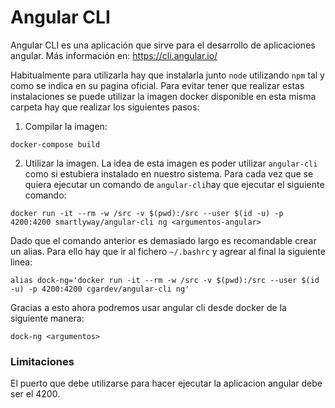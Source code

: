 # Angular CLI
Angular CLI es una aplicación que sirve para el desarrollo de aplicaciones angular.
Más información en: https://cli.angular.io/

Habitualmente para utilizarla hay que instalarla junto `node` utilizando `npm` tal y como se indica
en su pagina oficial. Para evitar tener que realizar estas instalaciones se puede utilizar la imagen
docker disponible en esta misma carpeta hay que realizar los siguientes pasos:

1. Compilar la imagen:

```
docker-compose build
```

2. Utilizar la imagen. La idea de esta imagen es poder utilizar `angular-cli` como si estubiera instalado
en nuestro sistema. Para cada vez que se quiera ejecutar un comando de `angular-cli`hay que ejecutar el
siguiente comando:

```
docker run -it --rm -w /src -v $(pwd):/src --user $(id -u) -p 4200:4200 smartlyway/angular-cli ng <argumentos-angular>
```

Dado que el comando anterior es demasiado largo es recomandable crear un alias. Para ello hay que ir al fichero
`~/.bashrc` y agrear al final la siguiente linea:

```
alias dock-ng='docker run -it --rm -w /src -v $(pwd):/src --user $(id -u) -p 4200:4200 cgardev/angular-cli ng'
``` 

Gracias a esto ahora podremos usar angular cli desde docker de la siguiente manera:

```
dock-ng <argumentos>
```

### Limitaciones 
El puerto que debe utilizarse para hacer ejecutar la aplicacion angular debe ser el 4200. 
